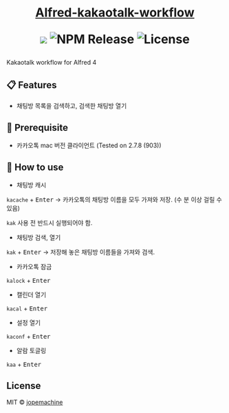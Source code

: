 <h1 align="center">
  <a href="#">
		Alfred-kakaotalk-workflow
  </a>
	<p align="center">
	<img src="https://img.shields.io/badge/Alfred-4-blueviolet">
	<img src="https://img.shields.io/npm/dt/alfred-kakaotalk-workflow" alt="NPM Release">
  <img src="https://img.shields.io/github/license/jopemachine/alfred-kakaotalk-workflow.svg" alt="License">
</p>
</h1>

Kakaotalk workflow for Alfred 4

## 📋 Features

* 채팅방 목록을 검색하고, 검색한 채팅방 열기

## 📌 Prerequisite

* 카카오톡 mac 버전 클라이언트 (Tested on 2.7.8 (903))

## 📗 How to use

* 채팅방 캐시

`kacache` + <kbd>Enter</kbd> -> 카카오톡의 채팅방 이름을 모두 가져와 저장. (수 분 이상 걸릴 수 있음)

`kak` 사용 전 반드시 실행되어야 함.

* 채팅방 검색, 열기

`kak` + <kbd>Enter</kbd> -> 저장해 놓은 채팅방 이름들을 가져와 검색.

* 카카오톡 잠금

`kalock` + <kbd>Enter</kbd>

* 캘린더 열기

`kacal` + <kbd>Enter</kbd>

* 설정 열기

`kaconf` + <kbd>Enter</kbd>

* 알람 토글링

`kaa` + <kbd>Enter</kbd>

## License

MIT © [jopemachine](https://github.com/jopemachine/Alfred-evernote-workflow)

